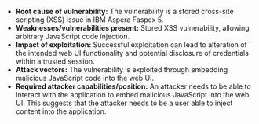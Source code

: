 - **Root cause of vulnerability:** The vulnerability is a stored cross-site scripting (XSS) issue in IBM Aspera Faspex 5.
- **Weaknesses/vulnerabilities present:** Stored XSS vulnerability, allowing arbitrary JavaScript code injection.
- **Impact of exploitation:** Successful exploitation can lead to alteration of the intended web UI functionality and potential disclosure of credentials within a trusted session.
- **Attack vectors:** The vulnerability is exploited through embedding malicious JavaScript code into the web UI.
- **Required attacker capabilities/position:** An attacker needs to be able to interact with the application to embed malicious JavaScript into the web UI. This suggests that the attacker needs to be a user able to inject content into the application.